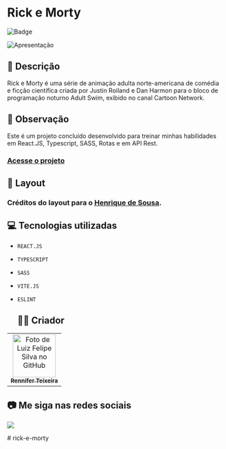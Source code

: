 # Rick e Morty

![Badge](http://img.shields.io/static/v1?label=STATUS&message=CONCLUIDO&color=GREEN&style=for-the-badge)

<img src="https://github.com/luizfelipe9627/rick-e-morty/blob/main/src/assets/img/apresentacao.gif" alt="Apresentação">

## 📄 Descrição

Rick e Morty é uma série de animação adulta norte-americana de comédia e ficção científica criada por Justin Roiland e Dan Harmon para o bloco de programação noturno Adult Swim, exibido no canal Cartoon Network.

## 📑 Observação

Este é um projeto concluído desenvolvido para treinar minhas habilidades em React.JS, Typescript, SASS, Rotas e em API Rest.

### <a href="https://luizfelipe9627-rick-e-morty.netlify.app">Acesse o projeto</a>

## 🎨 Layout

### Créditos do layout para o <a href="https://www.figma.com/@hsousadev">Henrique de Sousa</a>.

## 💻 Tecnologias utilizadas

- `REACT.JS`
- `TYPESCRIPT`
- `SASS`
- `VITE.JS`
- `ESLINT`

  ## 🧑‍💻 Criador

<table>
  <tr>
    <td align="center">
      <a href="https://github.com/renniferdev">
        <img src="https://github.com/renniferdev.png" width="100px;" alt="Foto de Luiz Felipe Silva no GitHub"/><br>
        <sub>
          <b>Rennifer Teixeira</b>
        </sub>
      </a>
    </td>
  </tr>
</table>

## 📷 Me siga nas redes sociais<br>

<p align="left">
  <a href="https://www.linkedin.com/in/rennifer-amilton-teixeira-08983219a/" target="_blank"><img src="https://img.shields.io/badge/-LinkedIn-%230077B5?style=for-the-badge&logo=linkedin&logoColor=white"></a>
</p>
# rick-e-morty
